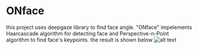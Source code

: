 # ONface
this project uses deepgaze library to find face angle.
"ONface" impelements Haarcascade algorithm for detecting face and Perspective-n-Point algorithm to find face's keypoints.
 the result is shown below
 ![alt text](https://github.com/[javadseraj]/[head-position-estimation]/blob/[img]/img1.jpg?raw=true)
